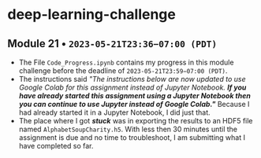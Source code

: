 # deep-learning-challenge
## Module 21 • `2023-05-21T23:36−07:00 (PDT)`

- The File `Code_Progress.ipynb` contains my progress in this module challenge before the deadline of `2023-05-21T23:59−07:00 (PDT)`.
- The instructions said *"The instructions below are now updated to use Google Colab for this assignment instead of Jupyter Notebook.* ***If you have already started this assignment using a Jupyter Notebook then you can continue to use Jupyter instead of Google Colab."*** Because I had already started it in a Jupyter Notebook, I did just that.
- The place where I got ***stuck*** was in exporting the results to an HDF5 file named `AlphabetSoupCharity.h5`. With less then 30 minutes until the assignment is due and no time to troubleshoot, I am submitting what I have completed so far.